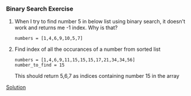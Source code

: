 ### Binary Search Exercise
1. When I try to find number 5 in below list using binary search, it doesn't work and returns me -1 index. Why is that?

    ```numbers = [1,4,6,9,10,5,7]```
    
1. Find index of all the occurances of a number from sorted list

    ```
    numbers = [1,4,6,9,11,15,15,15,17,21,34,34,56]
    number_to_find = 15  
    ```
   This should return 5,6,7 as indices containing number 15 in the array
    
[Solution](https://github.com/codebasics/py/blob/master/Algorithms/1_BinarySearch/binary_search_exercise_solution.py)    